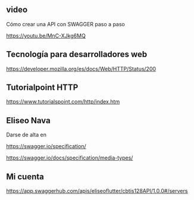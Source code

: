## video

Cómo crear una API con SWAGGER paso a paso

https://youtu.be/MnC-XJkg6MQ

## Tecnología para desarrolladores web

https://developer.mozilla.org/es/docs/Web/HTTP/Status/200


## Tutorialpoint HTTP

https://www.tutorialspoint.com/http/index.htm

## Eliseo Nava 

Darse de alta en 

https://swagger.io/specification/

https://swagger.io/docs/specification/media-types/


## Mi cuenta

https://app.swaggerhub.com/apis/eliseoflutter/cbtis128API/1.0.0#/servers

